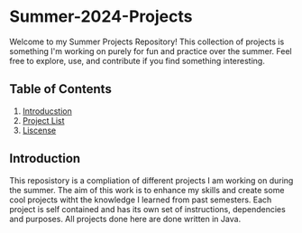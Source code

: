 # Summer-2024-Projects
Welcome to my Summer Projects Repository! This collection of projects is something I'm working on purely for fun and practice over the summer. Feel free to explore, use, and contribute if you find something interesting.

## Table of Contents
1. [Introducstion](#introduction)
2. [Project List](#Project-list)
3. [Liscense](#Liscense)

## Introduction
This reposistory is a compliation of different projects I am working on during the summer. The aim of this work is to enhance my skills and create some cool projects witht the knowledge I learned from past semesters.
Each project is self contained and has its own set of instructions, dependencies and purposes. All projects done here are done written in Java.
